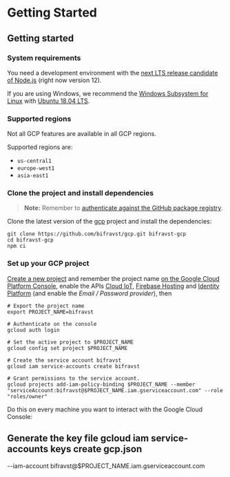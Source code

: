 # Getting Started

## Getting started

### System requirements

You need a development environment with the [next LTS release candidate of Node.js](https://nodejs.org/en/about/releases/) \(right now version 12\).

If you are using Windows, we recommend the [Windows Subsystem for Linux](https://docs.microsoft.com/en-us/windows/wsl/install-win10) with [Ubuntu 18.04 LTS](https://www.microsoft.com/nb-no/p/ubuntu-1804-lts/9n9tngvndl3q?rtc=1).

### Supported regions

Not all GCP features are available in all GCP regions.

Supported regions are:

* `us-central1`
* `europe-west1`
* `asia-east1`

### Clone the project and install dependencies

> **Note:** Remember to [authenticate against the GitHub package registry](../guides/githubregistry.md).

Clone the latest version of the [gcp](https://github.com/bifravst/gcp) project and install the dependencies:

```text
git clone https://github.com/bifravst/gcp.git bifravst-gcp
cd bifravst-gcp
npm ci
```

### Set up your GCP project

[Create a new project](https://console.cloud.google.com/projectcreate) and remember the project name [on the Google Cloud Platform Console](https://console.cloud.google.com/projectcreate), enable the APIs [Cloud IoT](https://console.cloud.google.com/flows/enableapi?apiid=cloudiot.googleapis.com), [Firebase Hosting](https://console.cloud.google.com/flows/enableapi?apiid=firebasehosting.googleapis.com) and [Identity Platform](https://console.cloud.google.com/customer-identity/onboarding) \(and enable the _Email / Password provider_\), then

```text
# Export the project name
export PROJECT_NAME=bifravst

# Authenticate on the console
gcloud auth login

# Set the active project to $PROJECT_NAME
gcloud config set project $PROJECT_NAME

# Create the service account bifravst
gcloud iam service-accounts create bifravst

# Grant permissions to the service account.
gcloud projects add-iam-policy-binding $PROJECT_NAME --member "serviceAccount:bifravst@$PROJECT_NAME.iam.gserviceaccount.com" --role "roles/owner"
```

Do this on every machine you want to interact with the Google Cloud Console:

## Generate the key file gcloud iam service-accounts keys create gcp.json

--iam-account bifravst@$PROJECT\_NAME.iam.gserviceaccount.com

